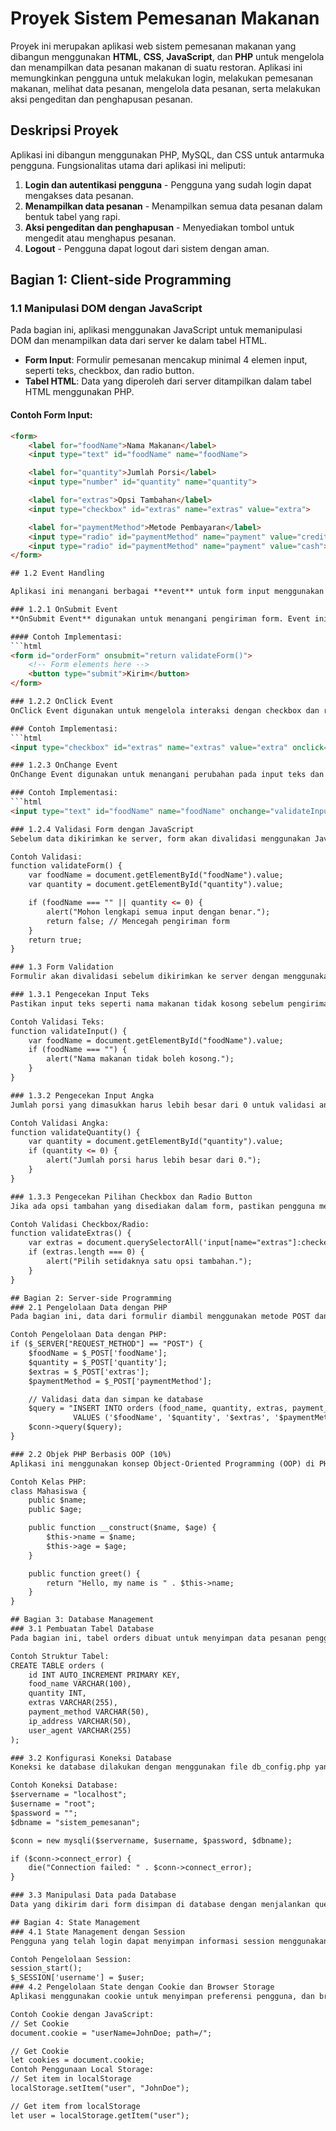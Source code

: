 # Proyek Sistem Pemesanan Makanan

Proyek ini merupakan aplikasi web sistem pemesanan makanan yang dibangun  menggunakan **HTML**, **CSS**, **JavaScript**, dan **PHP** untuk mengelola dan menampilkan data pesanan makanan di suatu restoran. Aplikasi ini memungkinkan pengguna untuk melakukan login, melakukan pemesanan makanan, melihat data pesanan, mengelola data pesanan, serta melakukan aksi pengeditan dan penghapusan pesanan.

## Deskripsi Proyek

Aplikasi ini dibangun menggunakan PHP, MySQL, dan CSS untuk antarmuka pengguna. Fungsionalitas utama dari aplikasi ini meliputi:

1. **Login dan autentikasi pengguna** - Pengguna yang sudah login dapat mengakses data pesanan.
2. **Menampilkan data pesanan** - Menampilkan semua data pesanan dalam bentuk tabel yang rapi.
3. **Aksi pengeditan dan penghapusan** - Menyediakan tombol untuk mengedit atau menghapus pesanan.
4. **Logout** - Pengguna dapat logout dari sistem dengan aman.

## Bagian 1: Client-side Programming 

### 1.1 Manipulasi DOM dengan JavaScript 
Pada bagian ini, aplikasi menggunakan JavaScript untuk memanipulasi DOM dan menampilkan data dari server ke dalam tabel HTML.

- **Form Input**: Formulir pemesanan mencakup minimal 4 elemen input, seperti teks, checkbox, dan radio button.
- **Tabel HTML**: Data yang diperoleh dari server ditampilkan dalam tabel HTML menggunakan PHP.

#### Contoh Form Input:
```html
<form>
    <label for="foodName">Nama Makanan</label>
    <input type="text" id="foodName" name="foodName">

    <label for="quantity">Jumlah Porsi</label>
    <input type="number" id="quantity" name="quantity">

    <label for="extras">Opsi Tambahan</label>
    <input type="checkbox" id="extras" name="extras" value="extra">

    <label for="paymentMethod">Metode Pembayaran</label>
    <input type="radio" id="paymentMethod" name="payment" value="credit_card"> Credit Card
    <input type="radio" id="paymentMethod" name="payment" value="cash"> Cash
</form>

## 1.2 Event Handling

Aplikasi ini menangani berbagai **event** untuk form input menggunakan **JavaScript**. Berikut adalah jenis-jenis **event** yang diimplementasikan:

### 1.2.1 OnSubmit Event
**OnSubmit Event** digunakan untuk menangani pengiriman form. Event ini akan dipicu ketika pengguna mengirimkan data pada form. Sebelum data dikirimkan, JavaScript akan memvalidasi input untuk memastikan semua data terisi dengan benar.

#### Contoh Implementasi:
```html
<form id="orderForm" onsubmit="return validateForm()">
    <!-- Form elements here -->
    <button type="submit">Kirim</button>
</form>

### 1.2.2 OnClick Event
OnClick Event digunakan untuk mengelola interaksi dengan checkbox dan radio button. Event ini akan dipicu ketika pengguna memilih opsi checkbox atau radio button. Hal ini memungkinkan aplikasi untuk menangani perubahan pilihan pengguna.

### Contoh Implementasi:
```html
<input type="checkbox" id="extras" name="extras" value="extra" onclick="handleCheckboxClick()">

### 1.2.3 OnChange Event
OnChange Event digunakan untuk menangani perubahan pada input teks dan angka. Setiap kali pengguna mengubah nilai input, event ini akan dipicu, memungkinkan aplikasi untuk segera melakukan validasi atau pembaruan data.

### Contoh Implementasi:
```html
<input type="text" id="foodName" name="foodName" onchange="validateInput()">

### 1.2.4 Validasi Form dengan JavaScript
Sebelum data dikirimkan ke server, form akan divalidasi menggunakan JavaScript untuk memastikan semua input memenuhi kriteria yang diperlukan. Validasi mencakup pengecekan apakah semua field yang wajib diisi telah diisi, dan apakah data yang dimasukkan sesuai dengan format yang diharapkan.

Contoh Validasi:
function validateForm() {
    var foodName = document.getElementById("foodName").value;
    var quantity = document.getElementById("quantity").value;

    if (foodName === "" || quantity <= 0) {
        alert("Mohon lengkapi semua input dengan benar.");
        return false; // Mencegah pengiriman form
    }
    return true;
}

### 1.3 Form Validation
Formulir akan divalidasi sebelum dikirimkan ke server dengan menggunakan JavaScript untuk memastikan bahwa semua input memenuhi kriteria yang diperlukan. Berikut adalah beberapa jenis validasi yang diterapkan:

### 1.3.1 Pengecekan Input Teks
Pastikan input teks seperti nama makanan tidak kosong sebelum pengiriman form.

Contoh Validasi Teks:
function validateInput() {
    var foodName = document.getElementById("foodName").value;
    if (foodName === "") {
        alert("Nama makanan tidak boleh kosong.");
    }
}

### 1.3.2 Pengecekan Input Angka
Jumlah porsi yang dimasukkan harus lebih besar dari 0 untuk validasi angka.

Contoh Validasi Angka:
function validateQuantity() {
    var quantity = document.getElementById("quantity").value;
    if (quantity <= 0) {
        alert("Jumlah porsi harus lebih besar dari 0.");
    }
}

### 1.3.3 Pengecekan Pilihan Checkbox dan Radio Button
Jika ada opsi tambahan yang disediakan dalam form, pastikan pengguna memilih setidaknya satu opsi.

Contoh Validasi Checkbox/Radio:
function validateExtras() {
    var extras = document.querySelectorAll('input[name="extras"]:checked');
    if (extras.length === 0) {
        alert("Pilih setidaknya satu opsi tambahan.");
    }
}

## Bagian 2: Server-side Programming 
### 2.1 Pengelolaan Data dengan PHP 
Pada bagian ini, data dari formulir diambil menggunakan metode POST dan diproses menggunakan PHP. Data yang diterima termasuk informasi tentang pesanan, jenis browser, dan alamat IP pengguna. Semua data akan disimpan di database.

Contoh Pengelolaan Data dengan PHP:
if ($_SERVER["REQUEST_METHOD"] == "POST") {
    $foodName = $_POST['foodName'];
    $quantity = $_POST['quantity'];
    $extras = $_POST['extras'];
    $paymentMethod = $_POST['paymentMethod'];

    // Validasi data dan simpan ke database
    $query = "INSERT INTO orders (food_name, quantity, extras, payment_method, ip_address, user_agent)
              VALUES ('$foodName', '$quantity', '$extras', '$paymentMethod', '$ipAddress', '$userAgent')";
    $conn->query($query);
}

### 2.2 Objek PHP Berbasis OOP (10%)
Aplikasi ini menggunakan konsep Object-Oriented Programming (OOP) di PHP dengan membuat kelas Mahasiswa yang memiliki minimal dua metode.

Contoh Kelas PHP:
class Mahasiswa {
    public $name;
    public $age;

    public function __construct($name, $age) {
        $this->name = $name;
        $this->age = $age;
    }

    public function greet() {
        return "Hello, my name is " . $this->name;
    }
}

## Bagian 3: Database Management 
### 3.1 Pembuatan Tabel Database
Pada bagian ini, tabel orders dibuat untuk menyimpan data pesanan pengguna, termasuk nama makanan, jumlah porsi, opsi tambahan, dan lainnya.

Contoh Struktur Tabel:
CREATE TABLE orders (
    id INT AUTO_INCREMENT PRIMARY KEY,
    food_name VARCHAR(100),
    quantity INT,
    extras VARCHAR(255),
    payment_method VARCHAR(50),
    ip_address VARCHAR(50),
    user_agent VARCHAR(255)
);

### 3.2 Konfigurasi Koneksi Database 
Koneksi ke database dilakukan dengan menggunakan file db_config.php yang berisi informasi login dan konfigurasi database.

Contoh Koneksi Database:
$servername = "localhost";
$username = "root";
$password = "";
$dbname = "sistem_pemesanan";

$conn = new mysqli($servername, $username, $password, $dbname);

if ($conn->connect_error) {
    die("Connection failed: " . $conn->connect_error);
}

### 3.3 Manipulasi Data pada Database 
Data yang dikirim dari form disimpan di database dengan menjalankan query INSERT. Pengguna dapat melakukan operasi lain seperti UPDATE dan DELETE untuk mengelola data pesanan.

## Bagian 4: State Management 
### 4.1 State Management dengan Session
Pengguna yang telah login dapat menyimpan informasi session menggunakan session_start(). Informasi seperti username dan ID pengguna disimpan dalam session untuk digunakan di halaman lain.

Contoh Pengelolaan Session:
session_start();
$_SESSION['username'] = $user;
### 4.2 Pengelolaan State dengan Cookie dan Browser Storage 
Aplikasi menggunakan cookie untuk menyimpan preferensi pengguna, dan browser storage untuk menyimpan informasi secara lokal.

Contoh Cookie dengan JavaScript:
// Set Cookie
document.cookie = "userName=JohnDoe; path=/";

// Get Cookie
let cookies = document.cookie;
Contoh Penggunaan Local Storage:
// Set item in localStorage
localStorage.setItem("user", "JohnDoe");

// Get item from localStorage
let user = localStorage.getItem("user");

